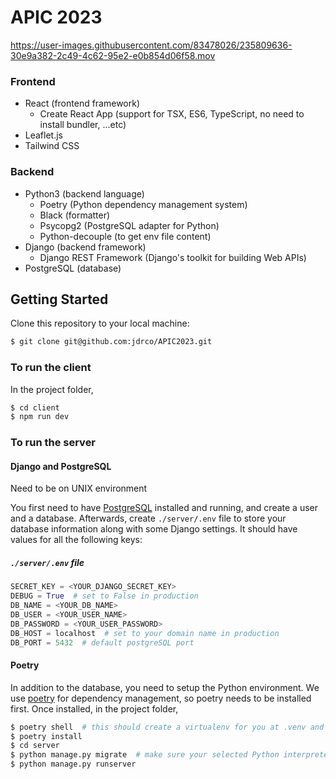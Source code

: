 # APIC 2023

https://user-images.githubusercontent.com/83478026/235809636-30e9a382-2c49-4c62-95e2-e0b854d06f58.mov

### Frontend

- React (frontend framework)
  - Create React App (support for TSX, ES6, TypeScript, no need to install bundler, ...etc)
- Leaflet.js
- Tailwind CSS

### Backend

- Python3 (backend language)
  - Poetry (Python dependency management system)
  - Black (formatter)
  - Psycopg2 (PostgreSQL adapter for Python)
  - Python-decouple (to get env file content)
- Django (backend framework)
  - Django REST Framework (Django's toolkit for building Web APIs)
- PostgreSQL (database)

## Getting Started
Clone this repository to your local machine:

```bash
$ git clone git@github.com:jdrco/APIC2023.git
```

### To run the client

In the project folder,

```bash
$ cd client
$ npm run dev
```

### To run the server

#### Django and PostgreSQL

Need to be on UNIX environment

You first need to have [PostgreSQL](https://www.postgresql.org/download/) installed and running, and create a user and a database. Afterwards, create `./server/.env` file to store your database information along with some Django settings. It should have values for all the following keys:

##### `./server/.env` file

```python
SECRET_KEY = <YOUR_DJANGO_SECRET_KEY>
DEBUG = True  # set to False in production
DB_NAME = <YOUR_DB_NAME>
DB_USER = <YOUR_USER_NAME>
DB_PASSWORD = <YOUR_USER_PASSWORD>
DB_HOST = localhost  # set to your domain name in production
DB_PORT = 5432  # default postgreSQL port
```

#### Poetry

In addition to the database, you need to setup the Python environment. We use [poetry](https://python-poetry.org/docs/#installation) for dependency management, so poetry needs to be installed first. Once installed, in the project folder,

```bash
$ poetry shell  # this should create a virtualenv for you at .venv and start using it
$ poetry install
$ cd server
$ python manage.py migrate  # make sure your selected Python interpreter is the one in .venv
$ python manage.py runserver
```
